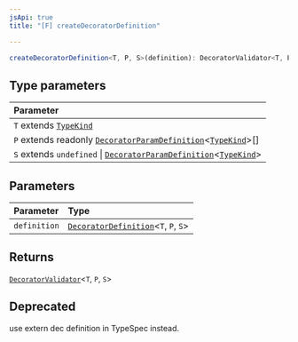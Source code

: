 ```yaml
---
jsApi: true
title: "[F] createDecoratorDefinition"

---
```

```ts
createDecoratorDefinition<T, P, S>(definition): DecoratorValidator<T, P, S>
```

## Type parameters

| Parameter |
| :------ |
| `T` extends [`TypeKind`](../type-aliases/TypeKind.md) |
| `P` extends readonly [`DecoratorParamDefinition`](../interfaces/DecoratorParamDefinition.md)<[`TypeKind`](../type-aliases/TypeKind.md)\>[] |
| `S` extends `undefined` \| [`DecoratorParamDefinition`](../interfaces/DecoratorParamDefinition.md)<[`TypeKind`](../type-aliases/TypeKind.md)\> |

## Parameters

| Parameter | Type |
| :------ | :------ |
| `definition` | [`DecoratorDefinition`](../interfaces/DecoratorDefinition.md)<`T`, `P`, `S`\> |

## Returns

[`DecoratorValidator`](../interfaces/DecoratorValidator.md)<`T`, `P`, `S`\>

## Deprecated

use extern dec definition in TypeSpec instead.

